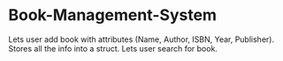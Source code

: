 # Book-Management-System
Lets user add book with attributes (Name, Author, ISBN, Year, Publisher). Stores all the info into a struct. Lets user search for book.
